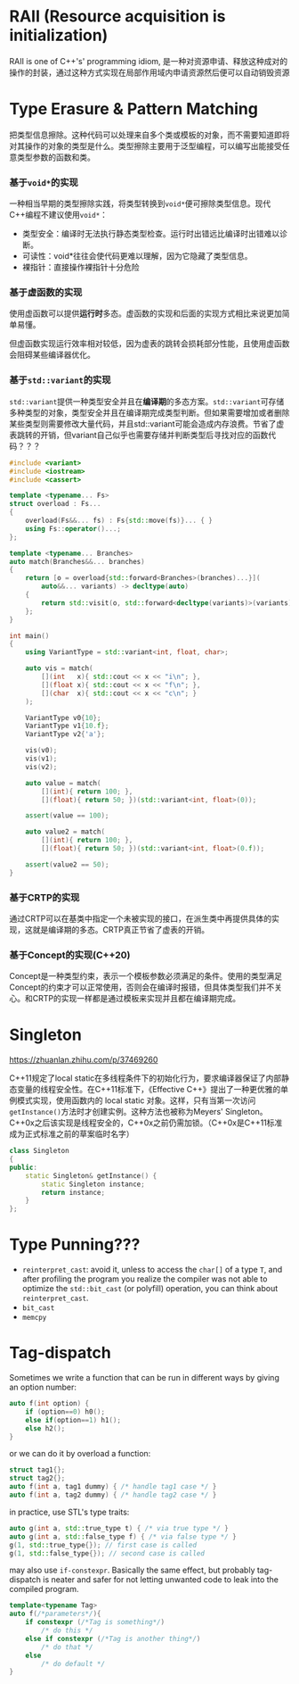 # RAII (Resource acquisition is initialization)

RAII is one of C++'s' programming idiom, 是一种对资源申请、释放这种成对的操作的封装，通过这种方式实现在局部作用域内申请资源然后便可以自动销毁资源



# Type Erasure & Pattern Matching

把类型信息擦除。这种代码可以处理来自多个类或模板的对象，而不需要知道即将对其操作的对象的类型是什么。类型擦除主要用于泛型编程，可以编写出能接受任意类型参数的函数和类。

### 基于`void*`的实现

一种相当早期的类型擦除实践，将类型转换到`void*`便可擦除类型信息。现代C++编程不建议使用`void*`：

- 类型安全：编译时无法执行静态类型检查。运行时出错远比编译时出错难以诊断。
- 可读性：void*往往会使代码更难以理解，因为它隐藏了类型信息。
- 裸指针：直接操作裸指针十分危险

### 基于虚函数的实现

使用虚函数可以提供**运行时**多态。虚函数的实现和后面的实现方式相比来说更加简单易懂。

但虚函数实现运行效率相对较低，因为虚表的跳转会损耗部分性能，且使用虚函数会阻碍某些编译器优化。

### 基于`std::variant`的实现

`std::variant`提供一种类型安全并且在**编译期**的多态方案。`std::variant`可存储多种类型的对象，类型安全并且在编译期完成类型判断。但如果需要增加或者删除某些类型则需要修改大量代码，并且std::variant可能会造成内存浪费。节省了虚表跳转的开销，但variant自己似乎也需要存储并判断类型后寻找对应的函数代码？？？

```c++
#include <variant>
#include <iostream>
#include <cassert>

template <typename... Fs>
struct overload : Fs...
{
    overload(Fs&&... fs) : Fs{std::move(fs)}... { }
    using Fs::operator()...;
};

template <typename... Branches>
auto match(Branches&&... branches)
{
    return [o = overload{std::forward<Branches>(branches)...}](
        auto&&... variants) -> decltype(auto)
    {
        return std::visit(o, std::forward<decltype(variants)>(variants)...);
    };
}

int main()
{
    using VariantType = std::variant<int, float, char>;

    auto vis = match(
        [](int   x){ std::cout << x << "i\n"; },
        [](float x){ std::cout << x << "f\n"; },
        [](char  x){ std::cout << x << "c\n"; }
    );

    VariantType v0{10};
    VariantType v1{10.f};
    VariantType v2{'a'};

    vis(v0);
    vis(v1);
    vis(v2);

    auto value = match(
        [](int){ return 100; }, 
        [](float){ return 50; })(std::variant<int, float>(0));

    assert(value == 100);

    auto value2 = match(
        [](int){ return 100; }, 
        [](float){ return 50; })(std::variant<int, float>(0.f));

    assert(value2 == 50);
}
```

### 基于CRTP的实现

通过CRTP可以在基类中指定一个未被实现的接口，在派生类中再提供具体的实现，这就是编译期的多态。CRTP真正节省了虚表的开销。

### 基于Concept的实现(C++20)

Concept是一种类型约束，表示一个模板参数必须满足的条件。使用的类型满足Concept的约束才可以正常使用，否则会在编译时报错，但具体类型我们并不关心。和CRTP的实现一样都是通过模板来实现并且都在编译期完成。



# Singleton

https://zhuanlan.zhihu.com/p/37469260

C++11规定了local static在多线程条件下的初始化行为，要求编译器保证了内部静态变量的线程安全性。在C++11标准下，《Effective C++》提出了一种更优雅的单例模式实现，使用函数内的 local static 对象。这样，只有当第一次访问`getInstance()`方法时才创建实例。这种方法也被称为Meyers' Singleton。C++0x之后该实现是线程安全的，C++0x之前仍需加锁。（C++0x是C++11标准成为正式标准之前的草案临时名字）

```c++
class Singleton
{
public:
	static Singleton& getInstance() {
		static Singleton instance;
		return instance;
	}
};
```



# Type Punning???

- `reinterpret_cast`: avoid it, unless to access the `char[]` of a type `T`, and after profiling the program you realize the compiler was not able to optimize the `std::bit_cast` (or polyfill) operation, you can think about `reinterpret_cast`.
- `bit_cast`
- `memcpy`



# Tag-dispatch

Sometimes we write a function that can be run in different ways by giving an option number:

```c++
auto f(int option) {
    if (option==0) h0();
    else if(option==1) h1();
    else h2();
}
```

or we can do it by overload a function:

```c++
struct tag1{};
struct tag2{};
auto f(int a, tag1 dummy) { /* handle tag1 case */ }
auto f(int a, tag2 dummy) { /* handle tag2 case */ }
```

in practice, use STL's type traits:

```cpp
auto g(int a, std::true_type t) { /* via true type */ }
auto g(int a, std::false_type f) { /* via false type */ }
g(1, std::true_type{}); // first case is called
g(1, std::false_type{}); // second case is called
```

may also use `if-constexpr`. Basically the same effect, but probably tag-dispatch is neater and safer for not letting unwanted code to leak into the compiled program.

```c++
template<typename Tag>
auto f(/*parameters*/){
    if constexpr (/*Tag is something*/)
        /* do this */
    else if constexpr (/*Tag is another thing*/)
        /* do that */
    else
        /* do default */
}
```
